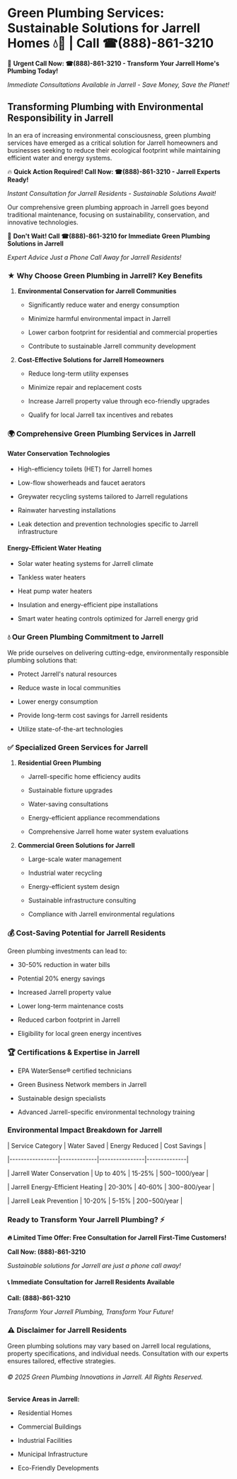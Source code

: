 # Green Plumbing Services: Sustainable Solutions for Jarrell Homes 💧🌿 | Call ☎(888)-861-3210

🚨 **Urgent Call Now: ☎(888)-861-3210 - Transform Your Jarrell Home's Plumbing Today!**
*Immediate Consultations Available in Jarrell - Save Money, Save the Planet!*

## Transforming Plumbing with Environmental Responsibility in Jarrell

In an era of increasing environmental consciousness, green plumbing services have emerged as a critical solution for Jarrell homeowners and businesses seeking to reduce their ecological footprint while maintaining efficient water and energy systems. 

🔥 **Quick Action Required! Call Now: ☎(888)-861-3210 - Jarrell Experts Ready!**
*Instant Consultation for Jarrell Residents - Sustainable Solutions Await!*

Our comprehensive green plumbing approach in Jarrell goes beyond traditional maintenance, focusing on sustainability, conservation, and innovative technologies.

🚨 **Don't Wait! Call ☎(888)-861-3210 for Immediate Green Plumbing Solutions in Jarrell**
*Expert Advice Just a Phone Call Away for Jarrell Residents!*

### ★ Why Choose Green Plumbing in Jarrell? Key Benefits

1. **Environmental Conservation for Jarrell Communities** 
   - Significantly reduce water and energy consumption
   - Minimize harmful environmental impact in Jarrell
   - Lower carbon footprint for residential and commercial properties
   - Contribute to sustainable Jarrell community development

2. **Cost-Effective Solutions for Jarrell Homeowners** 
   - Reduce long-term utility expenses
   - Minimize repair and replacement costs
   - Increase Jarrell property value through eco-friendly upgrades
   - Qualify for local Jarrell tax incentives and rebates

### 🌍 Comprehensive Green Plumbing Services in Jarrell

#### Water Conservation Technologies
- High-efficiency toilets (HET) for Jarrell homes
- Low-flow showerheads and faucet aerators
- Greywater recycling systems tailored to Jarrell regulations
- Rainwater harvesting installations
- Leak detection and prevention technologies specific to Jarrell infrastructure

#### Energy-Efficient Water Heating
- Solar water heating systems for Jarrell climate
- Tankless water heaters
- Heat pump water heaters
- Insulation and energy-efficient pipe installations
- Smart water heating controls optimized for Jarrell energy grid

### 💧 Our Green Plumbing Commitment to Jarrell

We pride ourselves on delivering cutting-edge, environmentally responsible plumbing solutions that:
- Protect Jarrell's natural resources
- Reduce waste in local communities
- Lower energy consumption
- Provide long-term cost savings for Jarrell residents
- Utilize state-of-the-art technologies

### ✅ Specialized Green Services for Jarrell

1. **Residential Green Plumbing**
   - Jarrell-specific home efficiency audits
   - Sustainable fixture upgrades
   - Water-saving consultations
   - Energy-efficient appliance recommendations
   - Comprehensive Jarrell home water system evaluations

2. **Commercial Green Solutions for Jarrell**
   - Large-scale water management
   - Industrial water recycling
   - Energy-efficient system design
   - Sustainable infrastructure consulting
   - Compliance with Jarrell environmental regulations

### 💰 Cost-Saving Potential for Jarrell Residents

Green plumbing investments can lead to:
- 30-50% reduction in water bills
- Potential 20% energy savings
- Increased Jarrell property value
- Lower long-term maintenance costs
- Reduced carbon footprint in Jarrell
- Eligibility for local green energy incentives

### 🏆 Certifications & Expertise in Jarrell

- EPA WaterSense® certified technicians
- Green Business Network members in Jarrell
- Sustainable design specialists
- Advanced Jarrell-specific environmental technology training

### Environmental Impact Breakdown for Jarrell

| Service Category | Water Saved | Energy Reduced | Cost Savings |
|-----------------|-------------|----------------|--------------|
| Jarrell Water Conservation | Up to 40% | 15-25% | $500-$1000/year |
| Jarrell Energy-Efficient Heating | 20-30% | 40-60% | $300-$800/year |
| Jarrell Leak Prevention | 10-20% | 5-15% | $200-$500/year |

### Ready to Transform Your Jarrell Plumbing? ⚡

**🔥 Limited Time Offer: Free Consultation for Jarrell First-Time Customers!**

**Call Now: (888)-861-3210**
*Sustainable solutions for Jarrell are just a phone call away!*

#### 📞 Immediate Consultation for Jarrell Residents Available

**Call: (888)-861-3210**
*Transform Your Jarrell Plumbing, Transform Your Future!*

### ⚠️ Disclaimer for Jarrell Residents

Green plumbing solutions may vary based on Jarrell local regulations, property specifications, and individual needs. Consultation with our experts ensures tailored, effective strategies.

###### © 2025 Green Plumbing Innovations in Jarrell. All Rights Reserved.

**Service Areas in Jarrell:** 
- Residential Homes
- Commercial Buildings
- Industrial Facilities
- Municipal Infrastructure
- Eco-Friendly Developments